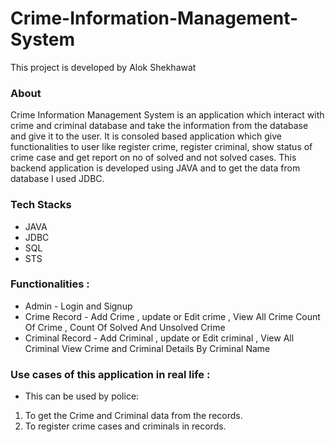 # Crime-Information-Management-System

This project is developed by Alok Shekhawat


### About
Crime Information Management System is an application which interact with crime and criminal database and take the information from the database and give it to the user. 
It is consoled based application which give functionalities to user like register crime, register criminal, show status of crime case and get report on no of solved and not solved cases.
This backend application is developed using JAVA and to get the data from database I used JDBC.

### Tech Stacks
* JAVA
* JDBC
* SQL
* STS




### Functionalities :
* Admin - Login and Signup
* Crime Record - Add Crime , update or Edit crime , View All Crime
                 Count Of Crime , Count Of Solved And Unsolved Crime
* Criminal Record - Add Criminal , update or Edit criminal , View All Criminal
                    View Crime and Criminal Details By Criminal Name 
					 
				
### Use cases of this application in real life :
* This can be used by police:
 1. To get the Crime and Criminal data from the records.
 2. To register crime cases and criminals in records.
